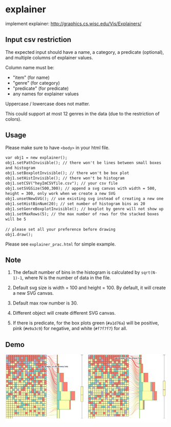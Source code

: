 # explainer
implement explainer: http://graphics.cs.wisc.edu/Vis/Explainers/

## Input csv restriction
The expected input should have a name, a category, a predicate (optional), 
and multiple columns of explainer values.

Column name must be: 
- "item" (for name)
- "genre" (for category)
- "predicate" (for predicate)
- any names for explainer values

Uppercase / lowercase does not matter.

This could support at most 12 genres in the data (due to the restriction of
colors).

## Usage
Please make sure to have `<body>` in your html file.

```
var obj1 = new explainer();
obj1.setPathInvisible(); // there won't be lines between small boxes and histogram
obj1.setBoxplotInvisible(); // there won't be box plot
obj1.setHistInvisible(); // there won't be histogram
obj1.setCSV("heyImCSVfile.csv"); // your csv file
obj1.setSVGSize(500,300); // append a svg canvas with width = 500, height = 300, only work when we create a new SVG
obj1.unsetNewSVG(); // use existing svg instead of creating a new one
obj1.setHistBinNum(20); // set number of histogram bins as 20
obj1.setGenreBoxplotInvisible(); // boxplot by genre will not show up
obj1.setMaxRows(5); // the max number of rows for the stacked boxes will be 5

// please set all your preference before drawing
obj1.draw();

```

Please see `explainer_prac.html` for simple example.

## Note
1. The default number of bins in the histogram is calculated by `sqrt(N-1)-1`, where
N is the number of data in the file.

2. Default svg size is width = 100 and height = 100. By default, it will create a new SVG canvas.

3. Default max row number is 30.

4. Different object will create different SVG canvas.

5. If there is predicate, for the box plots green (`#a1d76a`) will be positive,
pink (`#e9a3c9`) for negative, and white (`#f7f7f7`) for all.

## Demo
![ScreenShot](https://github.com/eyeccc/explainer/blob/master/explainer.png)
